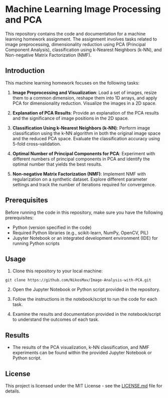 # Machine Learning Image Processing and PCA

This repository contains the code and documentation for a machine learning homework assignment. The assignment involves tasks related to image preprocessing, dimensionality reduction using PCA (Principal Component Analysis), classification using k-Nearest Neighbors (k-NN), and Non-negative Matrix Factorization (NMF).

## Introduction

This machine learning homework focuses on the following tasks:

1. **Image Preprocessing and Visualization**: Load a set of images, resize them to a common dimension, reshape them into 1D arrays, and apply PCA for dimensionality reduction. Visualize the images in a 2D space.

2. **Explanation of PCA Results**: Provide an explanation of the PCA results and the significance of image positions in the 2D space.

3. **Classification Using k-Nearest Neighbors (k-NN)**: Perform image classification using the k-NN algorithm in both the original image space and the reduced PCA space. Evaluate the classification accuracy using 5-fold cross-validation.

4. **Optimal Number of Principal Components for PCA**: Experiment with different numbers of principal components in PCA and identify the optimal number that yields the best results.

5. **Non-negative Matrix Factorization (NMF)**: Implement NMF with regularization on a synthetic dataset. Explore different parameter settings and track the number of iterations required for convergence.

## Prerequisites

Before running the code in this repository, make sure you have the following prerequisites:

- Python (version specified in the code)
- Required Python libraries (e.g., scikit-learn, NumPy, OpenCV, PIL)
- Jupyter Notebook or an integrated development environment (IDE) for running Python scripts

## Usage

1. Clone this repository to your local machine:

``` git clone https://github.com/NikosMav/Image-Analysis-with-PCA.git ```

2. Open the Jupyter Notebook or Python script provided in the repository.

3. Follow the instructions in the notebook/script to run the code for each task.

4. Examine the results and documentation provided in the notebook/script to understand the outcomes of each task.

## Results

- The results of the PCA visualization, k-NN classification, and NMF experiments can be found within the provided Jupyter Notebook or Python script.

## License

This project is licensed under the MIT License - see the [LICENSE.md](LICENSE.md) file for details.


